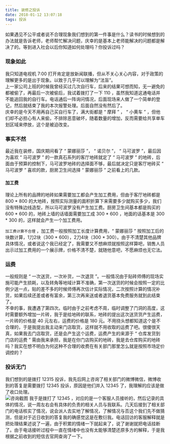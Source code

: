 ```yaml
---
title: 装修之投诉
date: 2018-01-12 13:07:18
tags: 投诉
---
```

如果遇见不公平或者说不合理现象我们想到的第一件事是什么？读书的时候想到的办法就是告诉老师，老师帮忙解决问题，庆幸的是基本上老师能解决的问题都是解决了的。等到进入社会以后你知道如何处理吗？你投诉过吗？  
<!-- more -->
### 现象如此
我只知道电视机 7:00 打开肯定是放新闻联播，但从不关心关心内容，对于政策的理解更多的是出于现象。以致于几乎可以理解为“法盲”。  
上一家公司上班的时候我曾经买过几次自行车，后来的结果可想而知，无一避免的都被偷了，再最后一次被偷后，我试着拨打了一下 110 ，虽然我知道这通电话并不能追回我的自行车。电话通后一阵询问情况，后面现场来人做了一个简单的登记，然后就结束了我的本次报警处理。后面自然没有然后了。  
庆幸的是今天不用再自己买自行车了，满大街都是 “ 摩拜 ” ， “ 小黄车 ” ，但他们却不必担心有人来偷，不排除恶意破坏，随着数量的增加，反而需要给共享单车划区域来停放，这个是被迫改变。  

### 事实不然
最近我在装修，国庆期间看了 “ 蒙娜丽莎 ”， “ 诺贝尔 ”， “ 马可波罗 ”，最后因为喜欢 “ 马可波罗 ” 的一款真石系列的客厅地砖就定了 “ 马可波罗 ” 的地砖，后面由于预算的控制下，马可波罗地砖的选择面不够，最后就决定只是客厅地砖买 “ 马可波罗 ” 喜欢的款，厨房卫生间选择 “ 蒙娜丽莎 ” 之前看上的几款。  

#### 加工费
理论上所有的品牌的地砖如果需要加工都会产生加工费用，但由于客厅地砖都是 800 * 800 的大地砖，按照实际测量的面积折算下来需要多少就购买多少，我们没有特殊边线造型，所以马可波罗没有产生加工费。厨房卫生间基本都是购买的 600 * 600 的，地砖上墙的话墙面需要加工成 300 * 600 ，地面的话基本是 300 * 300 的，这样就会产生一个加工费用。

` 加工费计算不合理 ` ，加工费一般按照加工长度计算费用，“ 蒙娜丽莎 ” 按照加工后的块数计算，1刀2块（300 * 600），2刀4块（300 * 300）。由于不清楚其他品牌具体情况，或者说这个我已经定了，我需要又不想麻烦就按照这样算吧，销售人员出示过加工费用的一个展示牌，价格不清不楚，就随他意吧，不愿麻烦也无它法。  

### 运费
一般规则是 “ 一次送货，一次补货，一次退货 ”。一般情况由于贴砖师傅的现场实施可能产生损耗，以及转角等地域计算不准确，第一次送货的时候会按照一定的比例少送一点，贴的差不多的时候师傅再次估计实际情况，二次按照计算的情况补货，如果后续还差或者有富余，第三次再来送或者退货基本免费服务就到此结束了。  
不幸的事，我遭遇了第四次。临时由于之前考虑不周，临时调整了门洞的高度，这时需要额外增加一片砖，我于是给地砖的联系，地砖的提出这次送货货产生运费，一片砖的价格是 40 元左右，运费的价格是 180 元。不用挠头想都知道这个是不合理的，于是我提出我主动来门店取货，这样就不用收取的运费了吧。很傻很天真，如果我去门店取货，还是会产生这个运费，运费产生的来源于 “ 仓库发货到门店的运费 ” 需由我来承担，我是在你门店购买的地砖，我是去仓库购买的地砖吗？我实在想不明白为何这种不合理的收费在有关部门那里怎么就是按照市场定价调控的？  

### 投诉无门
我们想到的是拨打 12315 投诉，我先后网上咨询了相关部门的微博微信，微博收到的答复是需要拨打 12345 投诉，原因是他们并入 12345 了，我理解的应该是做了收口处理。  
![咨询截图](assets/imgs/20180112/weibo.png)
我于是拨打了 12345 ，对应的是一个客服人员接听的，然后记录的具体的情况，说一周左右会有具体的负责的相关人员与我联系。几天后接到了相关部门的电话核实了情况，说会派人去实地了解情况，了解情况与否这个我们先不做猜测，但是对于近日收到的答复我的确感觉这是在敷衍我。电话回访的客服解释就是把处理结果述说了一遍，由于积累的情绪一下就起来了，说了谢谢就把电话挂断了。由于电话接听过程中一直在情绪中也没有太能够清楚还原多方的解释，于是我根据之前收到的短信去官网查询了一下。  
